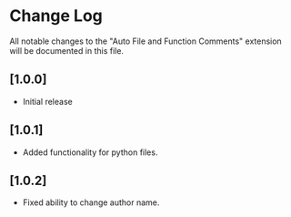 # Change Log

All notable changes to the "Auto File and Function Comments" extension will be documented in this file.

## [1.0.0]

- Initial release

## [1.0.1]

- Added functionality for python files.

## [1.0.2]
- Fixed ability to change author name.